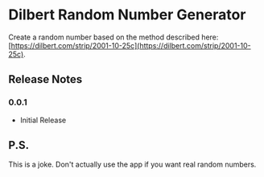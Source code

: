 # Dilbert Random Number Generator

Create a random number based on the method described here: [https://dilbert.com/strip/2001-10-25c](https://dilbert.com/strip/2001-10-25c).

## Release Notes

### 0.0.1

* Initial Release

## P.S.

This is a joke. Don't actually use the app if you want real random numbers.
